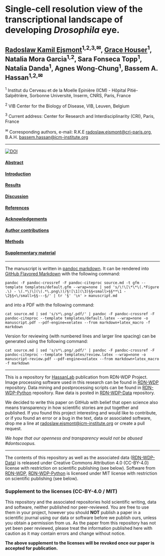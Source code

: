 Single-cell resolution view of the transcriptional landscape of developing *Drosophila* eye.
===

[Radoslaw Kamil Ejsmont](https://github.com/rejsmont)<sup>1,2,3,✉</sup>, [Grace Houser](https://github.com/Grace-Hoxuser)<sup>1</sup>, Natalia Mora Garcia<sup>1,2</sup>, Sara Fonseca Topp<sup>1</sup>, Natalia Danda<sup>1</sup>, Agnes Wong-Chung<sup>1</sup>, Bassem A. Hassan<sup>1,2,✉</sup>
---

<sup>1</sup> Institut du Cerveau et de la Moelle Epinière (ICM) - Hôpital Pitié-Salpêtrière, Sorbonne Université, Inserm, CNRS, Paris, France

<sup>2</sup> VIB Center for the Biology of Disease, VIB, Leuven, Belgium

<sup>3</sup> Current address: Center for Research and Interdisciplinarity (CRI), Paris, France

<sup>✉</sup> Corresponding authors, e-mail: R.K.E <radoslaw.ejsmont@cri-paris.org>, B.A.H. <bassem.hassan@icm-institute.org>

---
[![DOI](https://zenodo.org/badge/147840131.svg)](https://zenodo.org/badge/latestdoi/147840131)


#### [Abstract](manuscript.md#Abstract)
#### [Introduction](manuscript.md#Introduction)
#### [Results](manuscript.md#Results)
#### [Discussion](manuscript.md#Discussion)
#### [References](manuscript.md#References)
#### [Acknowledgements](manuscript.md#Acknowledgements)
#### [Author contributions](manuscript.md#Author-contributions)
#### [Methods](manuscript.md#Methods)
#### [Supplementary material](manuscript.md#Supplementary-material)

---

The manuscript is written in [pandoc markdown](https://pandoc.org/MANUAL.html#pandocs-markdown). It can be rendered into [GitHub Flavored Markdown](https://github.github.com/gfm/) with the following command:

```
pandoc -F pandoc-crossref -F pandoc-citeproc source.md -t gfm --template templates/default.gfm --wrap=none | sed 's/\!\[\*\*\(.*Figure .\) - \(.*\)\](\(.*\.png\))/§![\1](\3)§§<small>§§**\1 - \2§§<\/small>§§---§/' | tr '§' '\n' > manuscript.md
```

and into a PDF with the following command:

```
cat source.md | sed 's/s*\.png/.pdf/' | pandoc -F pandoc-crossref -F pandoc-citeproc --template templates/default.latex --wrap=none -o manuscript.pdf --pdf-engine=xelatex --from markdown+latex_macro -f markdown
```

Version for reviewing (with numbered lines and larger line spacing) can be generated using the following command:

```
cat source.md | sed 's/s*\.png/.pdf/' | pandoc -F pandoc-crossref -F pandoc-citeproc --template templates/review.latex --wrap=none -o manuscript-review.pdf --pdf-engine=xelatex --from markdown+latex_macro -f markdown
```

---

This is a repository for [HassanLab](https://github.com/HassanLab/) publication from RDN-WDP Project. Image processing software used in this research can be found in [RDN-WDP](https://github.com/rejsmont/rdn-wdp) repository. Data mining and postprocessing scripts can be found in [RDN-WDP-Python](https://github.com/rejsmont/rdn-wdp-python) repository. Raw data is posted in [RDN-WDP-Data](https://github.com/rejsmont/rdn-wdp-data) repository.

We decided to write this paper on GitHub with belief that open science also means transparency in how scientific stories are put together and published.  If you found this project interesting and would like to contribute, or if you found an error or a bug in the text, data or associated software, drop me a line at [radoslaw.ejsmont@icm-institute.org](mailto:radoslaw.ejsmont@icm-institute.org) or create a pull request.

*We hope that our openness and transparency would not be abused #dontscoopus.*

---

The contents of this repository as well as the associated data ([RDN-WDP-Data](https://github.com/rejsmont/rdn-wdp-data)) is released under Creative Commons Attribution 4.0 (CC-BY-4.0) license with restriction on scientific publishing (see below). Software from [RDN-WDP](https://github.com/rejsmont/rdn-wdp), [RDN-WDP-Python](https://github.com/rejsmont/rdn-wdp-python) is licensed under MIT license with restriction on scientific publishing (see below).

### Supplement to the licenses (CC-BY-4.0 / MIT)
This repository and the associated repositories hold scientific writing, data and software, neither published nor peer-reviewed. You are free to use them in your project, however you should **NOT** publish a paper in a scientific journal using our data or software before we publish ours, unless you obtain a permission from us. As the paper from this repository has not yet been peer reviewed, please treat the information published here with caution as it may contain errors and change without notice.

**The above supplement to the licenses will be revoked once our paper is accepted for publication.**

